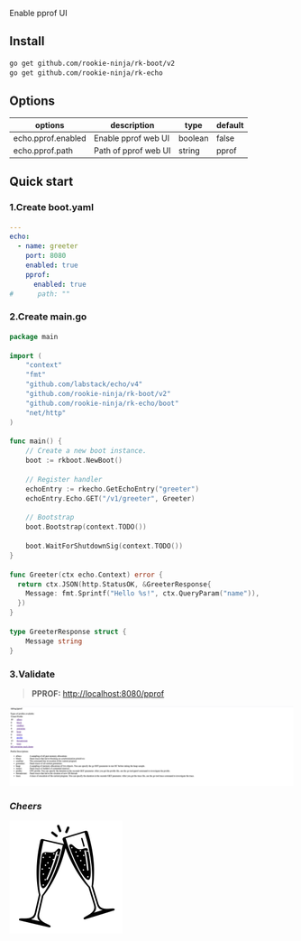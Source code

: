 Enable pprof UI

## Install
```bash
go get github.com/rookie-ninja/rk-boot/v2
go get github.com/rookie-ninja/rk-echo
```

## Options
| options            | description          | type    | default |
|--------------------|----------------------|---------|---------|
| echo.pprof.enabled | Enable pprof web UI  | boolean | false   |
| echo.pprof.path    | Path of pprof web UI | string  | pprof   |

## Quick start
### 1.Create boot.yaml

```yaml
---
echo:
  - name: greeter
    port: 8080
    enabled: true
    pprof:
      enabled: true
#      path: ""
```

### 2.Create main.go
```go
package main

import (
	"context"
	"fmt"
    "github.com/labstack/echo/v4"
    "github.com/rookie-ninja/rk-boot/v2"
    "github.com/rookie-ninja/rk-echo/boot"
    "net/http"
)

func main() {
	// Create a new boot instance.
	boot := rkboot.NewBoot()

	// Register handler
    echoEntry := rkecho.GetEchoEntry("greeter")
    echoEntry.Echo.GET("/v1/greeter", Greeter)

	// Bootstrap
	boot.Bootstrap(context.TODO())

	boot.WaitForShutdownSig(context.TODO())
}

func Greeter(ctx echo.Context) error {
  return ctx.JSON(http.StatusOK, &GreeterResponse{
    Message: fmt.Sprintf("Hello %s!", ctx.QueryParam("name")),
  })
}

type GreeterResponse struct {
	Message string
}
```

### 3.Validate
> **PPROF:** [http://localhost:8080/pprof](http://localhost:8080/pprof)

![](../../../img/user-guide/gin/basic/gin-pprof.png)

### _**Cheers**_
![](../../../img/user-guide/cheers.png)
